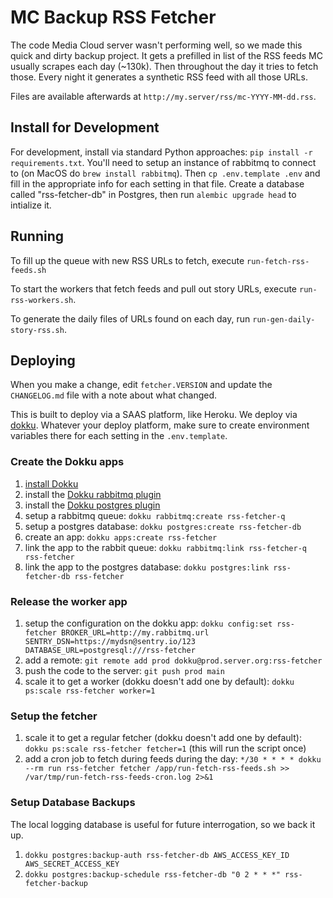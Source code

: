 MC Backup RSS Fetcher
=====================

The code Media Cloud server wasn't performing well, so we made this quick and dirty backup project. It gets a prefilled
in list of the RSS feeds MC usually scrapes each day (~130k). Then throughout the day it tries to fetch those. Every 
night it generates a synthetic RSS feed with all those URLs. 

Files are available afterwards at `http://my.server/rss/mc-YYYY-MM-dd.rss`.

Install for Development
-----------------------

For development, install via standard Python approaches: `pip install -r requirements.txt`.
You'll need to setup an instance of rabbitmq to connect to (on MacOS do `brew install rabbitmq`).
Then `cp .env.template .env` and fill in the appropriate info for each setting in that file.
Create a database called "rss-fetcher-db" in Postgres, then run `alembic upgrade head` to intialize it.

Running
-------

To fill up the queue with new RSS URLs to fetch, execute `run-fetch-rss-feeds.sh`

To start the workers that fetch feeds and pull out story URLs, execute `run-rss-workers.sh`.

To generate the daily files of URLs found on each day, run `run-gen-daily-story-rss.sh`.

Deploying
---------

When you make a change, edit `fetcher.VERSION` and update the `CHANGELOG.md` file with a note about what changed.

This is built to deploy via a SAAS platform, like Heroku. We deploy via [dokku](https://dokku.com). Whatever your deploy
platform, make sure to create environment variables there for each setting in the `.env.template`.

### Create the Dokku apps

1. [install Dokku](http://dokku.viewdocs.io/dokku/getting-started/installation/)
2. install the [Dokku rabbitmq plugin](https://github.com/dokku/dokku-rabbitmq)
3. install the [Dokku postgres plugin](https://github.com/dokku/dokku-postgres)
4. setup a rabbitmq queue: `dokku rabbitmq:create rss-fetcher-q`
5. setup a postgres database: `dokku postgres:create rss-fetcher-db`
6. create an app: `dokku apps:create rss-fetcher`
7. link the app to the rabbit queue: `dokku rabbitmq:link rss-fetcher-q rss-fetcher`
8. link the app to the postgres database: `dokku postgres:link rss-fetcher-db rss-fetcher`

### Release the worker app

1. setup the configuration on the dokku app: `dokku config:set rss-fetcher BROKER_URL=http://my.rabbitmq.url SENTRY_DSN=https://mydsn@sentry.io/123 DATABASE_URL=postgresql:///rss-fetcher`
2. add a remote: `git remote add prod dokku@prod.server.org:rss-fetcher`
4. push the code to the server: `git push prod main`
5. scale it to get a worker (dokku doesn't add one by default): `dokku ps:scale rss-fetcher worker=1`

### Setup the fetcher

1. scale it to get a regular fetcher (dokku doesn't add one by default): `dokku ps:scale rss-fetcher fetcher=1` (this will run the script once)
2. add a cron job to fetch during feeds during the day: `*/30 * * * * dokku --rm run rss-fetcher fetcher /app/run-fetch-rss-feeds.sh >> /var/tmp/run-fetch-rss-feeds-cron.log 2>&1`

### Setup Database Backups

The local logging database is useful for future interrogation, so we back it up.

1. `dokku postgres:backup-auth rss-fetcher-db AWS_ACCESS_KEY_ID AWS_SECRET_ACCESS_KEY`
2. `dokku postgres:backup-schedule rss-fetcher-db "0 2 * * *" rss-fetcher-backup`

